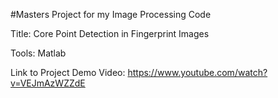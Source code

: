#Masters Project for my Image Processing Code

Title: Core Point Detection in Fingerprint Images

Tools: Matlab

Link to Project Demo Video: https://www.youtube.com/watch?v=VEJmAzWZZdE